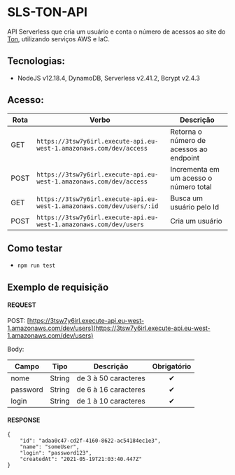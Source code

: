 # SLS-TON-API

API Serverless que cria um usuário e conta o número de acessos ao site do [Ton](https://ton.com.br), utilizando serviços AWS e IaC.

## Tecnologias:

- NodeJS v12.18.4, DynamoDB, Serverless v2.41.2, Bcrypt v2.4.3

## Acesso:

| Rota | Verbo | Descrição |
| --- | --- | --- |
| GET | `https://3tsw7y6irl.execute-api.eu-west-1.amazonaws.com/dev/access` | Retorna o número de acessos ao endpoint |
| POST | `https://3tsw7y6irl.execute-api.eu-west-1.amazonaws.com/dev/access` | Incrementa em um acesso o número total |
| GET | `https://3tsw7y6irl.execute-api.eu-west-1.amazonaws.com/dev/users/:id` | Busca um usuário pelo Id |
| POST | `https://3tsw7y6irl.execute-api.eu-west-1.amazonaws.com/dev/users` | Cria um usuário |




## Como testar 

- ```npm run test```

## Exemplo de requisição

#### REQUEST

POST: [https://3tsw7y6irl.execute-api.eu-west-1.amazonaws.com/dev/users](https://3tsw7y6irl.execute-api.eu-west-1.amazonaws.com/dev/users)

Body:

| Campo         | Tipo  | Descrição  | Obrigatório |
| ------------- |-------------| ------------ |:---------: |
| nome | String | de 3 à 50 caracteres | ✔ |
| password | String | de 6 à 16 caracteres | ✔ |
| login | String | de 1 à 10 caracteres | ✔ |


#### RESPONSE

``` 
{
    "id": "adaa0c47-cd2f-4160-8622-ac54184ec1e3",
    "name": "someUser",
    "login": "password123",
    "createdAt": "2021-05-19T21:03:40.447Z"
}
```
